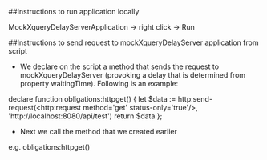 ##Instructions to run application locally

MockXqueryDelayServerApplication -> right click -> Run

##Instructions to send request to mockXqueryDelayServer application from script

* We declare on the script a method that sends the request to mockXqueryDelayServer (provoking a delay that is determined from property waitingTime). 
  Following is an example: 

declare function obligations:httpget() {
  let $data := http:send-request(<http:request method='get' status-only='true'/>, 'http://localhost:8080/api/test')
  return $data
};

* Next we call the method that we created earlier

e.g. obligations:httpget()
